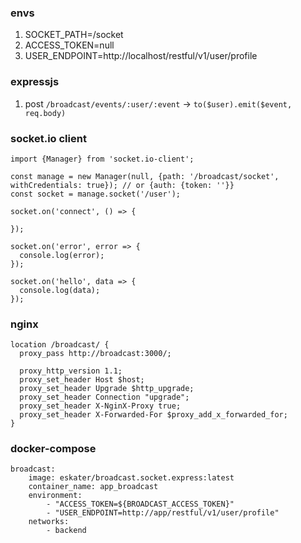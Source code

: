 
### envs

1. SOCKET_PATH=/socket 
2. ACCESS_TOKEN=null 
3. USER_ENDPOINT=http://localhost/restful/v1/user/profile

### expressjs
1. post `/broadcast/events/:user/:event` -> `to($user).emit($event, req.body)`

### socket.io client

```
import {Manager} from 'socket.io-client';

const manage = new Manager(null, {path: '/broadcast/socket', withCredentials: true}); // or {auth: {token: ''}}
const socket = manage.socket('/user');

socket.on('connect', () => {

});

socket.on('error', error => {
  console.log(error);
});

socket.on('hello', data => {
  console.log(data);
});
```

### nginx 
```
location /broadcast/ {
  proxy_pass http://broadcast:3000/;

  proxy_http_version 1.1;
  proxy_set_header Host $host;
  proxy_set_header Upgrade $http_upgrade;
  proxy_set_header Connection "upgrade";
  proxy_set_header X-NginX-Proxy true;
  proxy_set_header X-Forwarded-For $proxy_add_x_forwarded_for;
}
```

### docker-compose
```
broadcast:
    image: eskater/broadcast.socket.express:latest
    container_name: app_broadcast
    environment:
        - "ACCESS_TOKEN=${BROADCAST_ACCESS_TOKEN}"
        - "USER_ENDPOINT=http://app/restful/v1/user/profile"
    networks:
        - backend
```